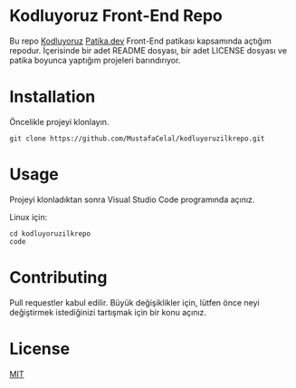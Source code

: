 # Kodluyoruz Front-End Repo
Bu repo [Kodluyoruz](https://www.kodluyoruz.org/) [Patika.dev](https://www.patika.dev/) Front-End patikası kapsamında açtığım repodur. İçerisinde bir adet README dosyası, bir adet LICENSE dosyası ve patika boyunca yaptığım projeleri barındırıyor.

# Installation
Öncelikle projeyi klonlayın.

```
git clone https://github.com/MustafaCelal/kodluyoruzilkrepo.git
```

# Usage
Projeyi klonladıktan sonra Visual Studio Code programında açınız.

Linux için:

```
cd kodluyoruzilkrepo
code
```

# Contributing
Pull requestler kabul edilir. Büyük değişiklikler için, lütfen önce neyi değiştirmek istediğinizi tartışmak için bir konu açınız.

# License
[MIT](https://choosealicense.com/licenses/mit/)
